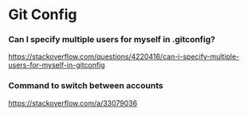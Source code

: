 # Git Config

### Can I specify multiple users for myself in .gitconfig?

https://stackoverflow.com/questions/4220416/can-i-specify-multiple-users-for-myself-in-gitconfig

### Command to switch between accounts

https://stackoverflow.com/a/33079036
